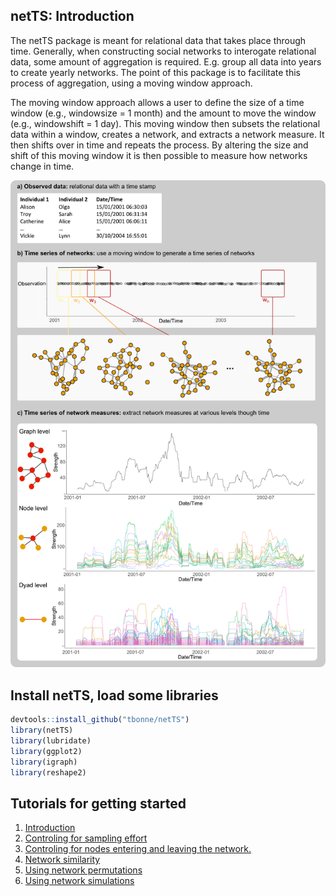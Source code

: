 

netTS: Introduction
------------

The netTS package is meant for relational data that takes place through time. Generally, when constructing social networks to interogate relational data, some amount of aggregation is required. E.g. group all data into years to create yearly networks. The point of this package is to facilitate this process of aggregation, using a moving window approach.

The moving window approach allows a user to define the size of a time window (e.g., windowsize = 1 month) and the amount to move the window (e.g., windowshift = 1 day). This moving window then subsets the relational data within a window, creates a network, and extracts a network measure. It then shifts over in time and repeats the process. By altering the size and shift of this moving window it is then possible to measure how networks change in time.

  
![](inst/readme_figs/diag_movingWindow.png)
  

Install netTS, load some libraries
----------------------------------

``` r
devtools::install_github("tbonne/netTS")
library(netTS)
library(lubridate)
library(ggplot2)
library(igraph)
library(reshape2)
```


Tutorials for getting started
------------------------------------------

1. [Introduction](https://tbonne.github.io/netTS/inst/Tutorials/Intro_to_netTS.html)
2. [Controling for sampling effort](https://tbonne.github.io/netTS/inst/Tutorials/Control_for_sampling_effort.html)
3. [Controling for nodes entering and leaving the network.](https://tbonne.github.io/netTS/inst/Tutorials/Control_for_entering_and_leaving.Rmd.html)
4. [Network similarity](https://tbonne.github.io/netTS/inst/Tutorials/Network_Similarity.html)
5. [Using network permutations](https://tbonne.github.io/netTS/inst/Tutorials/Using_permutations.html)
6. [Using network simulations](https://tbonne.github.io/netTS/inst/Tutorials/Using_simulated_event_data.html)
